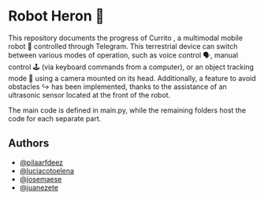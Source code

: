# Robot Heron 🚢
This repository documents the progress of Currito , a multimodal mobile robot 🤖 controlled through Telegram. This terrestrial device can switch between various modes of operation, such as voice control 🗣️, manual control 🕹️ (via keyboard commands from a computer), or an object tracking mode 👀 using a camera mounted on its head. Additionally, a feature to avoid obstacles ↪️ has been implemented, thanks to the assistance of an ultrasonic sensor located at the front of the robot.


The main code is defined in main.py, while the remaining folders host the code for each separate part.

## Authors

- [@pilaarfdeez](https://github.com/pilaarfdeez)
- [@luciacotoelena](https://github.com/luciacotoelena)
- [@josemaese](https://github.com/JoseMaese)
- [@juanezete](https://github.com/juanezete)
